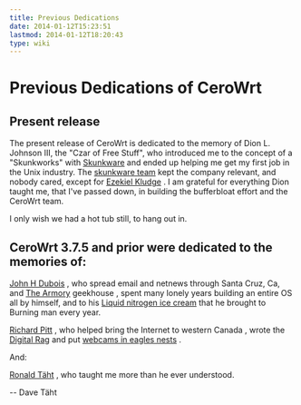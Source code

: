 ```yaml
---
title: Previous Dedications
date: 2014-01-12T15:23:51
lastmod: 2014-01-12T18:20:43
type: wiki
---
```

Previous Dedications of CeroWrt
===============================

Present release
---------------

The present release of CeroWrt is dedicated to the memory of Dion L.
Johnson III, the "Czar of Free Stuff", who introduced me to the concept
of a "Skunkworks" with
[Skunkware](http://en.wikipedia.org/wiki/SCO_Skunkware) and ended up
helping me get my first job in the Unix industry. The [skunkware
team](ftp://ftp2.sco.com/skunkware/tmp/credits.html) kept the company
relevant, and nobody cared, except for [Ezekiel
Kludge](http://www.youtube.com/watch?v=QECNF-GxbDQ) . I am grateful for
everything Dion taught me, that I've passed down, in building the
bufferbloat effort and the CeroWrt team.

I only wish we had a hot tub still, to hang out in.

CeroWrt 3.7.5 and prior were dedicated to the memories of:
----------------------------------------------------------

[John H Dubois](http://www.spcecdt.com) , who spread email and netnews
through Santa Cruz, Ca, and [The Armory](http://www.armory.com)
geekhouse , spent many lonely years building an entire OS all by
himself, and to his [Liquid nitrogen ice
cream](http://www.armory.com/~spcecdt/cooking/recipes/chocolateIceCream.html)
that he brought to Burning man every year.

[Richard Pitt](http://digital-rag.com) , who helped bring the Internet
to western Canada , wrote the [Digital
Rag](http://digital-rag.com/article.php/Buffer-Bloat-Packet-Lossand) and
put [webcams in eagles
nests](http://www.hancockwildlife.org/article.php/RichardPittFund) .

And:

[Ronald Täht](http://ronsravings.blogspot.com) , who taught me more than
he ever understood.

-- Dave Täht
